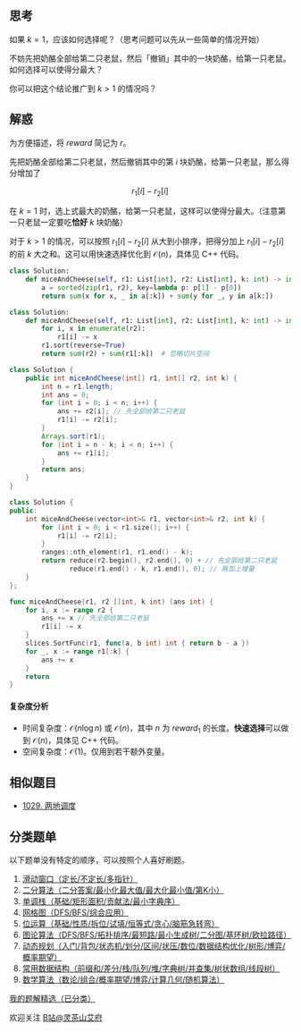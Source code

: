 ## 思考

如果 $k=1$，应该如何选择呢？（思考问题可以先从一些简单的情况开始）

不妨先把奶酪全部给第二只老鼠，然后「撤销」其中的一块奶酪，给第一只老鼠。如何选择可以使得分最大？

你可以把这个结论推广到 $k>1$ 的情况吗？

## 解惑

为方便描述，将 $\textit{reward}$ 简记为 $r$。

先把奶酪全部给第二只老鼠，然后撤销其中的第 $i$ 块奶酪，给第一只老鼠，那么得分增加了 

$$
r_1[i] - r_2[i]
$$ 

在 $k=1$ 时，选上式最大的奶酪，给第一只老鼠，这样可以使得分最大。（注意第一只老鼠一定要吃**恰好** $k$ 块奶酪）

对于 $k>1$ 的情况，可以按照 $r_1[i] - r_2[i]$ 从大到小排序，把得分加上 $r_1[i] - r_2[i]$ 的前 $k$ 大之和。这可以用快速选择优化到 $\mathcal{O}(n)$，具体见 C++ 代码。

```py [sol-Python3]
class Solution:
    def miceAndCheese(self, r1: List[int], r2: List[int], k: int) -> int:
        a = sorted(zip(r1, r2), key=lambda p: p[1] - p[0])
        return sum(x for x, _ in a[:k]) + sum(y for _, y in a[k:])
```

```py [sol-Python3 原地修改]
class Solution:
    def miceAndCheese(self, r1: List[int], r2: List[int], k: int) -> int:
        for i, x in enumerate(r2):
            r1[i] -= x
        r1.sort(reverse=True)
        return sum(r2) + sum(r1[:k])  # 忽略切片空间
```

```java [sol-Java]
class Solution {
    public int miceAndCheese(int[] r1, int[] r2, int k) {
        int n = r1.length;
        int ans = 0;
        for (int i = 0; i < n; i++) {
            ans += r2[i]; // 先全部给第二只老鼠
            r1[i] -= r2[i];
        }
        Arrays.sort(r1);
        for (int i = n - k; i < n; i++) {
            ans += r1[i];
        }
        return ans;
    }
}
```

```cpp [sol-C++ 快速选择]
class Solution {
public:
    int miceAndCheese(vector<int>& r1, vector<int>& r2, int k) {
        for (int i = 0; i < r1.size(); i++) {
            r1[i] -= r2[i];
        }
        ranges::nth_element(r1, r1.end() - k);
        return reduce(r2.begin(), r2.end(), 0) + // 先全部给第二只老鼠
               reduce(r1.end() - k, r1.end(), 0); // 再加上增量
    }
};
```

```go [sol-Go]
func miceAndCheese(r1, r2 []int, k int) (ans int) {
	for i, x := range r2 {
		ans += x // 先全部给第二只老鼠
		r1[i] -= x
	}
	slices.SortFunc(r1, func(a, b int) int { return b - a })
	for _, x := range r1[:k] {
		ans += x
	}
	return
}
```

#### 复杂度分析

- 时间复杂度：$\mathcal{O}(n\log n)$ 或 $\mathcal{O}(n)$，其中 $n$ 为 $\textit{reward}_1$ 的长度。**快速选择**可以做到 $\mathcal{O}(n)$，具体见 C++ 代码。
- 空间复杂度：$\mathcal{O}(1)$。仅用到若干额外变量。

## 相似题目

- [1029. 两地调度](https://leetcode.cn/problems/two-city-scheduling/)

## 分类题单

以下题单没有特定的顺序，可以按照个人喜好刷题。

1. [滑动窗口（定长/不定长/多指针）](https://leetcode.cn/circle/discuss/0viNMK/)
2. [二分算法（二分答案/最小化最大值/最大化最小值/第K小）](https://leetcode.cn/circle/discuss/SqopEo/)
3. [单调栈（基础/矩形面积/贡献法/最小字典序）](https://leetcode.cn/circle/discuss/9oZFK9/)
4. [网格图（DFS/BFS/综合应用）](https://leetcode.cn/circle/discuss/YiXPXW/)
5. [位运算（基础/性质/拆位/试填/恒等式/贪心/脑筋急转弯）](https://leetcode.cn/circle/discuss/dHn9Vk/)
6. [图论算法（DFS/BFS/拓扑排序/最短路/最小生成树/二分图/基环树/欧拉路径）](https://leetcode.cn/circle/discuss/01LUak/)
7. [动态规划（入门/背包/状态机/划分/区间/状压/数位/数据结构优化/树形/博弈/概率期望）](https://leetcode.cn/circle/discuss/tXLS3i/)
8. [常用数据结构（前缀和/差分/栈/队列/堆/字典树/并查集/树状数组/线段树）](https://leetcode.cn/circle/discuss/mOr1u6/)
9. [数学算法（数论/组合/概率期望/博弈/计算几何/随机算法）](https://leetcode.cn/circle/discuss/IYT3ss/)

[我的题解精选（已分类）](https://github.com/EndlessCheng/codeforces-go/blob/master/leetcode/SOLUTIONS.md)

欢迎关注 [B站@灵茶山艾府](https://space.bilibili.com/206214)
